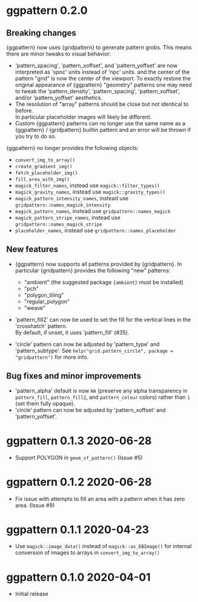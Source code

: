 # ggpattern 0.2.0

## Breaking changes

{ggpattern} now uses {gridpattern} to generate pattern grobs.
This means there are minor tweaks to visual behavior:

* 'pattern_spacing', 'pattern_xoffset', and 'pattern_yoffset'
  are now interpreted as 'spnc' units instead of 'npc' units.
  and the center of the pattern "grid" is now the center of the viewport.
  To exactly restore the original appearance of 
  {ggpattern} "geometry" patterns one may need to tweak 
  the 'pattern_density', 'pattern_spacing', 'pattern_xoffset', 
  and/or 'pattern_yoffset' aesthetics.
* The resolution of "array" patterns should be close
  but not identical to before.  
  In particular placeholder images will likely be different.
* Custom {ggpattern} patterns can no longer use the same name as a
  {ggpattern} / {gridpattern} builtin pattern and an error will
  be thrown if you try to do so.

{ggpattern} no longer provides the following objects:

* `convert_img_to_array()`
* `create_gradient_img()`
* `fetch_placeholder_img()`
* `fill_area_with_img()`
* `magick_filter_names`, instead use `magick::filter_types()`
* `magick_gravity_names`, instead use `magick::gravity_types()`
* `magick_pattern_intensity_names`, instead use `gridpattern::names_magick_intensity`
* `magick_pattern_names`, instead use `gridpattern::names_magick`
* `magick_pattern_stripe_names`, instead use `gridpattern::names_magick_stripe`
* `placeholder_names`, instead use `gridpattern::names_placeholder`

## New features

* {ggpattern} now supports all patterns provided by {gridpattern}.
  In particular {gridpattern} provides the following "new" patterns:

  * "ambient" (the suggested package `{ambient}` must be installed)
  * "pch"
  * "polygon_tiling"
  * "regular_polygon"
  * "weave"

* 'pattern_fill2' can now be used to set the fill for the vertical lines
  in the 'crosshatch' pattern.  
  By default, if unset,  it uses 'pattern_fill' (#35).
* 'circle' pattern can now be adjusted by 'pattern_type' and 'pattern_subtype'.
  See `help("grid.pattern_circle", package = "gridpattern")` for more info.

## Bug fixes and minor improvements

* 'pattern_alpha' default is now `NA` (preserve any alpha transparency in
  `pattern_fill`, `pattern_fill2`, and `pattern_colour` colors) rather than `1`
  (set them fully opaque).
* 'circle' pattern can now be adjusted by 'pattern_xoffset' and 'pattern_yoffset'.

# ggpattern 0.1.3  2020-06-28

* Support POLYGON in `geom_sf_pattern()` (Issue #5)

# ggpattern 0.1.2  2020-06-28

* Fix issue with attempts to fill an area with a pattern when it has zero area. (Issue #9)

# ggpattern 0.1.1  2020-04-23

* Use `magick::image_data()` instead of `magick::as_EBImage()` for internal
  conversion of images to arrays in `convert_img_to_array()`

# ggpattern 0.1.0  2020-04-01

* Initial release
